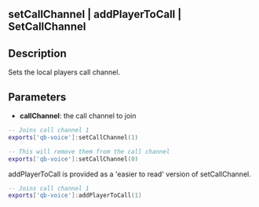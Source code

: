 ## setCallChannel | addPlayerToCall | SetCallChannel

## Description

Sets the local players call channel.

## Parameters

* **callChannel**: the call channel to join


```lua
-- Joins call channel 1
exports['qb-voice']:setCallChannel(1)

-- This will remove them from the call channel
exports['qb-voice']:setCallChannel(0)
```

addPlayerToCall is provided as a 'easier to read' version of setCallChannel.

```lua
-- Joins call channel 1
exports['qb-voice']:addPlayerToCall(1)
```